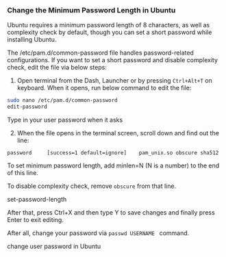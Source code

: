 ### Change the Minimum Password Length in Ubuntu

Ubuntu requires a minimum password length of 8 characters, as well as complexity check by default, though you can set a short password while installing Ubuntu.

The /etc/pam.d/common-password file handles password-related configurations. If you want to set a short password and disable complexity check, edit the file via below steps:

1. Open terminal from the Dash, Launcher or by pressing `Ctrl+Alt+T` on keyboard. When it opens, run below command to edit the file:

```sh
sudo nano /etc/pam.d/common-password
edit-password
```

Type in your user password when it asks

2. When the file opens in the terminal screen, scroll down and find out the line:

` password     [success=1 default=ignore]    pam_unix.so obscure sha512 `

To set minimum password length, add minlen=N (N is a number) to the end of this line.

To disable complexity check, remove ` obscure ` from that line.

set-password-length

After that, press Ctrl+X and then type Y to save changes and finally press Enter to exit editing.

After all, change your password via `passwd USERNAME ` command.

change user password in Ubuntu

